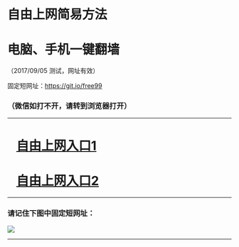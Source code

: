 ﻿# 自由上网简易方法

# 电脑、手机一键翻墙

（2017/09/05 测试，网址有效）

固定短网址：https://git.io/free99

### （微信如打不开，请转到浏览器打开）


***





# &nbsp;&nbsp; <a href="http://ft458810632.fwq-tz1001.xyz/fwqtz01.html?t=09050019434 " target="_blank">自由上网入口1</a>
# &nbsp;&nbsp; <a href="http://ft3258428864.fwq-tz1002.xyz/fwqtz02.html?t=09050013544 " target="_blank">自由上网入口2</a>
***

### 请记住下图中固定短网址：

<img src="https://s3-us-west-2.amazonaws.com/fwq-1001/yjfq-20170905okok.png" /> 


***

